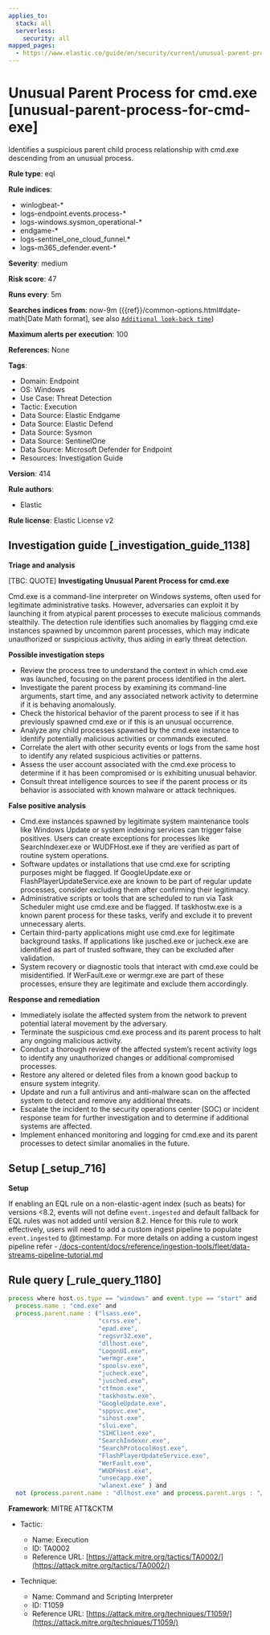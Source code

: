 ```yaml
---
applies_to:
  stack: all
  serverless:
    security: all
mapped_pages:
  - https://www.elastic.co/guide/en/security/current/unusual-parent-process-for-cmd-exe.html
---
```


# Unusual Parent Process for cmd.exe [unusual-parent-process-for-cmd-exe]

Identifies a suspicious parent child process relationship with cmd.exe descending from an unusual process.

**Rule type**: eql

**Rule indices**:

* winlogbeat-*
* logs-endpoint.events.process-*
* logs-windows.sysmon_operational-*
* endgame-*
* logs-sentinel_one_cloud_funnel.*
* logs-m365_defender.event-*

**Severity**: medium

**Risk score**: 47

**Runs every**: 5m

**Searches indices from**: now-9m ({{ref}}/common-options.html#date-math[Date Math format], see also [`Additional look-back time`](docs-content://solutions/security/detect-and-alert/create-detection-rule.md#rule-schedule))

**Maximum alerts per execution**: 100

**References**: None

**Tags**:

* Domain: Endpoint
* OS: Windows
* Use Case: Threat Detection
* Tactic: Execution
* Data Source: Elastic Endgame
* Data Source: Elastic Defend
* Data Source: Sysmon
* Data Source: SentinelOne
* Data Source: Microsoft Defender for Endpoint
* Resources: Investigation Guide

**Version**: 414

**Rule authors**:

* Elastic

**Rule license**: Elastic License v2

## Investigation guide [_investigation_guide_1138]

**Triage and analysis**

[TBC: QUOTE]
**Investigating Unusual Parent Process for cmd.exe**

Cmd.exe is a command-line interpreter on Windows systems, often used for legitimate administrative tasks. However, adversaries can exploit it by launching it from atypical parent processes to execute malicious commands stealthily. The detection rule identifies such anomalies by flagging cmd.exe instances spawned by uncommon parent processes, which may indicate unauthorized or suspicious activity, thus aiding in early threat detection.

**Possible investigation steps**

* Review the process tree to understand the context in which cmd.exe was launched, focusing on the parent process identified in the alert.
* Investigate the parent process by examining its command-line arguments, start time, and any associated network activity to determine if it is behaving anomalously.
* Check the historical behavior of the parent process to see if it has previously spawned cmd.exe or if this is an unusual occurrence.
* Analyze any child processes spawned by the cmd.exe instance to identify potentially malicious activities or commands executed.
* Correlate the alert with other security events or logs from the same host to identify any related suspicious activities or patterns.
* Assess the user account associated with the cmd.exe process to determine if it has been compromised or is exhibiting unusual behavior.
* Consult threat intelligence sources to see if the parent process or its behavior is associated with known malware or attack techniques.

**False positive analysis**

* Cmd.exe instances spawned by legitimate system maintenance tools like Windows Update or system indexing services can trigger false positives. Users can create exceptions for processes like SearchIndexer.exe or WUDFHost.exe if they are verified as part of routine system operations.
* Software updates or installations that use cmd.exe for scripting purposes might be flagged. If GoogleUpdate.exe or FlashPlayerUpdateService.exe are known to be part of regular update processes, consider excluding them after confirming their legitimacy.
* Administrative scripts or tools that are scheduled to run via Task Scheduler might use cmd.exe and be flagged. If taskhostw.exe is a known parent process for these tasks, verify and exclude it to prevent unnecessary alerts.
* Certain third-party applications might use cmd.exe for legitimate background tasks. If applications like jusched.exe or jucheck.exe are identified as part of trusted software, they can be excluded after validation.
* System recovery or diagnostic tools that interact with cmd.exe could be misidentified. If WerFault.exe or wermgr.exe are part of these processes, ensure they are legitimate and exclude them accordingly.

**Response and remediation**

* Immediately isolate the affected system from the network to prevent potential lateral movement by the adversary.
* Terminate the suspicious cmd.exe process and its parent process to halt any ongoing malicious activity.
* Conduct a thorough review of the affected system’s recent activity logs to identify any unauthorized changes or additional compromised processes.
* Restore any altered or deleted files from a known good backup to ensure system integrity.
* Update and run a full antivirus and anti-malware scan on the affected system to detect and remove any additional threats.
* Escalate the incident to the security operations center (SOC) or incident response team for further investigation and to determine if additional systems are affected.
* Implement enhanced monitoring and logging for cmd.exe and its parent processes to detect similar anomalies in the future.


## Setup [_setup_716]

**Setup**

If enabling an EQL rule on a non-elastic-agent index (such as beats) for versions <8.2, events will not define `event.ingested` and default fallback for EQL rules was not added until version 8.2. Hence for this rule to work effectively, users will need to add a custom ingest pipeline to populate `event.ingested` to @timestamp. For more details on adding a custom ingest pipeline refer - [/docs-content/docs/reference/ingestion-tools/fleet/data-streams-pipeline-tutorial.md](docs-content://reference/ingestion-tools/fleet/data-streams-pipeline-tutorial.md)


## Rule query [_rule_query_1180]

```js
process where host.os.type == "windows" and event.type == "start" and
  process.name : "cmd.exe" and
  process.parent.name : ("lsass.exe",
                         "csrss.exe",
                         "epad.exe",
                         "regsvr32.exe",
                         "dllhost.exe",
                         "LogonUI.exe",
                         "wermgr.exe",
                         "spoolsv.exe",
                         "jucheck.exe",
                         "jusched.exe",
                         "ctfmon.exe",
                         "taskhostw.exe",
                         "GoogleUpdate.exe",
                         "sppsvc.exe",
                         "sihost.exe",
                         "slui.exe",
                         "SIHClient.exe",
                         "SearchIndexer.exe",
                         "SearchProtocolHost.exe",
                         "FlashPlayerUpdateService.exe",
                         "WerFault.exe",
                         "WUDFHost.exe",
                         "unsecapp.exe",
                         "wlanext.exe" ) and
  not (process.parent.name : "dllhost.exe" and process.parent.args : "/Processid:{CA8C87C1-929D-45BA-94DB-EF8E6CB346AD}")
```

**Framework**: MITRE ATT&CKTM

* Tactic:

    * Name: Execution
    * ID: TA0002
    * Reference URL: [https://attack.mitre.org/tactics/TA0002/](https://attack.mitre.org/tactics/TA0002/)

* Technique:

    * Name: Command and Scripting Interpreter
    * ID: T1059
    * Reference URL: [https://attack.mitre.org/techniques/T1059/](https://attack.mitre.org/techniques/T1059/)



